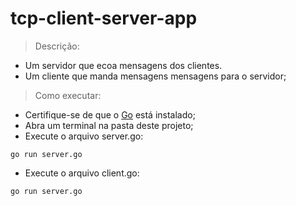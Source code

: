 # tcp-client-server-app
>Descrição:
- Um servidor que ecoa mensagens dos clientes.
- Um cliente que manda mensagens mensagens para o servidor;

> Como executar:
- Certifique-se de que o [Go](Go) está instalado;
- Abra um terminal na pasta deste projeto;
- Execute o arquivo server.go:
```
go run server.go
```
- Execute o arquivo client.go:
```
go run server.go
```
